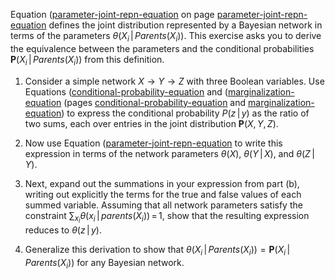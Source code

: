 

Equation (<a href="#">parameter-joint-repn-equation</a> on
page <a href="#">parameter-joint-repn-equation</a> defines the joint distribution represented by a
Bayesian network in terms of the parameters
$\theta(X_i{{\,|\,}}{Parents}(X_i))$. This exercise asks you to derive
the equivalence between the parameters and the conditional probabilities
${\textbf{ P}}(X_i{{\,|\,}}{Parents}(X_i))$ from this definition.<br>

1.  Consider a simple network $X\rightarrow Y\rightarrow Z$ with three
    Boolean variables. Use
    Equations (<a href="#">conditional-probability-equation</a> and (<a href="#">marginalization-equation</a>
    (pages <a href="#">conditional-probability-equation</a> and <a href="#">marginalization-equation</a>)
    to express the conditional probability $P(z{{\,|\,}}y)$ as the ratio of two sums, each over entries in the
    joint distribution ${\textbf{P}}(X,Y,Z)$.<br>

2.  Now use Equation (<a href="#">parameter-joint-repn-equation</a> to
    write this expression in terms of the network parameters
    $\theta(X)$, $\theta(Y{{\,|\,}}X)$, and $\theta(Z{{\,|\,}}Y)$.<br>

3.  Next, expand out the summations in your expression from part (b),
    writing out explicitly the terms for the true and false values of
    each summed variable. Assuming that all network parameters satisfy
    the constraint
    $\sum_{x_i} \theta(x_i{{\,|\,}}{parents}(X_i)){{\,=\,}}1$, show
    that the resulting expression reduces to $\theta(z{{\,|\,}}y)$.<br>

4.  Generalize this derivation to show that
    $\theta(X_i{{\,|\,}}{Parents}(X_i)) = {\textbf{P}}(X_i{{\,|\,}}{Parents}(X_i))$
    for any Bayesian network.<br>
